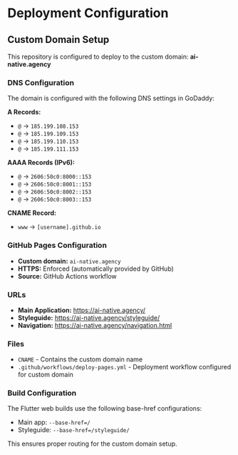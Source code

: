 # Deployment Configuration

## Custom Domain Setup

This repository is configured to deploy to the custom domain: **ai-native.agency**

### DNS Configuration
The domain is configured with the following DNS settings in GoDaddy:

**A Records:**
- `@` → `185.199.108.153`
- `@` → `185.199.109.153`
- `@` → `185.199.110.153`
- `@` → `185.199.111.153`

**AAAA Records (IPv6):**
- `@` → `2606:50c0:8000::153`
- `@` → `2606:50c0:8001::153`
- `@` → `2606:50c0:8002::153`
- `@` → `2606:50c0:8003::153`

**CNAME Record:**
- `www` → `[username].github.io`

### GitHub Pages Configuration
- **Custom domain:** `ai-native.agency`
- **HTTPS:** Enforced (automatically provided by GitHub)
- **Source:** GitHub Actions workflow

### URLs
- **Main Application:** https://ai-native.agency/
- **Styleguide:** https://ai-native.agency/styleguide/
- **Navigation:** https://ai-native.agency/navigation.html

### Files
- `CNAME` - Contains the custom domain name
- `.github/workflows/deploy-pages.yml` - Deployment workflow configured for custom domain

### Build Configuration
The Flutter web builds use the following base-href configurations:
- Main app: `--base-href=/`
- Styleguide: `--base-href=/styleguide/`

This ensures proper routing for the custom domain setup. 